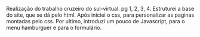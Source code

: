 Realização do trabalho cruzeiro do sul-virtual. 
pg 1, 2, 3, 4. Estruturei a base do site, que se dá pelo html.
Após iniciei o css, para personalizar as paginas montadas pelo css. 
Por ultimo, introduzi um pouco de Javascript, para o menu hamburguer e para o formulário. 